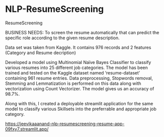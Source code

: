 # NLP-ResumeScreening
ResumeScreening


BUSINESS NEEDS: To screen the resume automatically that can predict the specific role according to the given resume description.

Data set was taken from Kaggle. It contains 976 records and 2 features (Category and Resume decription)

Developed a model using Multinomial Naïve Bayes Classifier to classify various resumes into 25 different job categories. The model has been trained and tested on the Kaggle dataset named ‘resume-dataset’ containing 961 resume entries. Data preprocessing, Stopwords removal, Stemming and Lemmatization is performed on this data along with vectorization using Count Vectorizer. The model gives us an accuracy of 98.7%.

Along with this, I created a deployable streamlit application for the same model to classify various Skillsets into the preferrable and appropriate job category.

https://jeevikaaanand-nlp-resumescreening-resume-app-09fxy7.streamlit.app/
